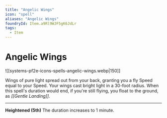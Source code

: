```yaml
---
title: "Angelic Wings"
icon: "spell"
aliases: "Angelic Wings"
foundryId: Item.a9Rl9WJF5gK6JdLr
tags:
  - Item
---
```


# Angelic Wings
![[systems-pf2e-icons-spells-angelic-wings.webp|150]]

Wings of pure light spread out from your back, granting you a fly Speed equal to your Speed. Your wings cast bright light in a 30-foot radius. When this spell's duration would end, if you're still flying, you float to the ground, as _[[Gentle Landing]]_.

* * *

**Heightened (5th)** The duration increases to 1 minute.
